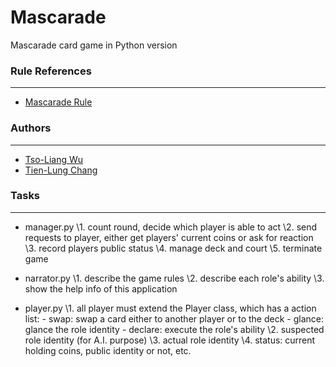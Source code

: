 # Mascarade
Mascarade card game in Python version

### Rule References
-------------------
* [Mascarade Rule](http://rprod.com/uploads/file/MASCARADE_RULES_EN.pdf)

### Authors
-----------
* [Tso-Liang Wu](https://github.com/tsoliangwu0130)
* [Tien-Lung Chang](https://github.com/ShannaChang)

### Tasks
---------
* manager.py 
	\1. count round, decide which player is able to act
	\2. send requests to player, either get players' current coins or ask for reaction
	\3. record players public status
	\4. manage deck and court
	\5. terminate game

* narrator.py
	\1. describe the game rules
	\2. describe each role's ability
	\3. show the help info of this application

* player.py
	\1. all player must extend the Player class, which has a action list:
		\- swap: swap a card either to another player or to the deck
		\- glance: glance the role identity
		\- declare: execute the role's ability
	\2. suspected role identity (for A.I. purpose)
	\3. actual role identity
	\4. status: current holding coins, public identity or not, etc.
